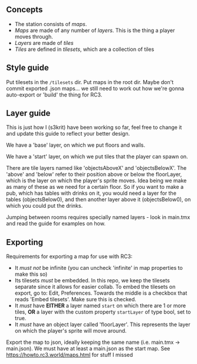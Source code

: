 Concepts
--------

- The station consists of *maps*.
- *Maps* are made of any number of *layers*. This is the thing a player moves through.
- *Layers* are made of *tiles*
- *Tiles* are defined in *tilesets*, which are a collection of tiles

Style guide
-----------

Put tilesets in the `/tilesets` dir. Put maps in the root dir. Maybe don't commit
exported .json maps... we still need to work out how we're gonna auto-export or
'build' the thing for RC3.

Layer guide
-----------

This is just how I (s3krit) have been working so far, feel free to change it and
update this guide to reflect your better design.

We have a 'base' layer, on which we put floors and walls.

We have a 'start' layer, on which we put tiles that the player can spawn on.

There are tile layers named like 'objectsAboveX' and 'objectsBelowX'. The 'above'
and 'below' refer to their position above or below the floorLayer, which is the
layer on which the player's sprite moves. Idea being we make as many of these
as we need for a certain floor. So if you want to make a pub, which has tables
with drinks on it, you would need a layer for the tables (objectsBelow0), and
then another layer above it (objectsBelow0), on which you could put the drinks.

Jumping between rooms requires specially named layers - look in main.tmx and
read the guide for examples on how.

Exporting
---------

Requirements for exporting a map for use with RC3:

- It *must not* be infinite (you can uncheck 'infinite' in map properties to make this so)
- Its tilesets *must* be embedded. In this repo, we keep the tilesets separate
    since it allows for easier collab. To embed the tilesets on export, go to:
    Edit, Preferences. Towards the middle is a checkbox that reads 'Embed
    tilesets'. Make sure this is checked.
- It *must* have **EITHER** a layer named `start` on which there are 1 or more
    tiles, **OR** a layer with the custom property `startLayer` of type bool,
    set to true.
- It *must* have an object layer called 'floorLayer'. This represents the layer
    on which the player's sprite will move around.

Export the map to json, ideally keeping the same name (i.e. main.tmx -> main.json).
We must have at least a main.json as the start map. See https://howto.rc3.world/maps.html for stuff I missed
